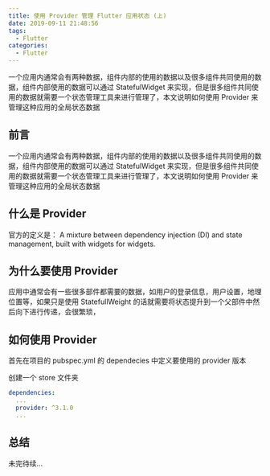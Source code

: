 ```yaml
---
title: 使用 Provider 管理 Flutter 应用状态 (上)
date: 2019-09-11 21:48:56
tags:
  - Flutter
categories:
  - Flutter
---
```


一个应用内通常会有两种数据，组件内部的使用的数据以及很多组件共同使用的数据，组件内部使用的数据可以通过 StatefulWidget 来实现，但是很多组件共同使用的数据就需要一个状态管理工具来进行管理了，本文说明如何使用 Provider 来管理这种应用的全局状态数据

<!--more-->

## 前言

一个应用内通常会有两种数据，组件内部的使用的数据以及很多组件共同使用的数据，组件内部使用的数据可以通过 StatefulWidget 来实现，但是很多组件共同使用的数据就需要一个状态管理工具来进行管理了，本文说明如何使用 Provider 来管理这种应用的全局状态数据

## 什么是 Provider

官方的定义是： A mixture between dependency injection (DI) and state management, built with widgets for widgets.

## 为什么要使用 Provider

应用中通常会有一些很多部件都需要的数据，如用户的登录信息，用户设置，地理位置等，如果只是使用 StatefullWeight 的话就需要将状态提升到一个父部件中然后向下进行传递，会很繁琐，

## 如何使用 Provider

首先在项目的 pubspec.yml 的 dependecies 中定义要使用的 provider 版本

创建一个 store 文件夹

```yml
dependencies:
  ...
  provider: ^3.1.0
  ...
```

## 总结

未完待续...
